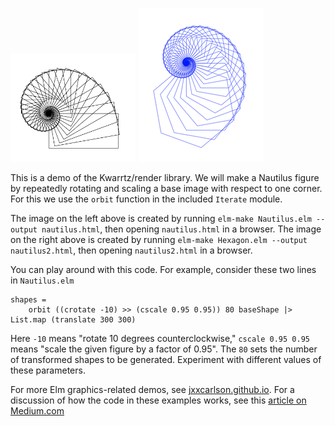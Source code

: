 
<img src="nautilus.png" width="200px"> <img src="nautilus_blue3.png">

This is a demo of the Kwarrtz/render library.  We will make a Nautilus figure
by repeatedly rotating and scaling a base image with respect to one corner.
For this we use the `orbit` function in the included `Iterate` module.

The image on the left above is created by running `elm-make Nautilus.elm --output nautilus.html`, then opening `nautilus.html` in a browser.  The image on the right above is created by running `elm-make Hexagon.elm --output nautilus2.html`, then opening `nautilus2.html` in a browser. 

You can play around with this code. For example, consider these two lines in `Nautilus.elm`
```
shapes =
    orbit ((crotate -10) >> (cscale 0.95 0.95)) 80 baseShape |> List.map (translate 300 300)
```
Here `-10` means "rotate 10 degrees counterclockwise," `cscale 0.95 0.95` means
"scale the given figure by a factor of 0.95".  The `80` sets the number of transformed
shapes to be generated.  Experiment with different values of these parameters.

For more Elm graphics-related demos, see <a href="http://jxxcarlson.github.io">jxxcarlson.github.io</a>.  For a discussion of how the code in these examples works, see this <a href="https://medium.com/@jxxcarlson/drawing-repetitive-images-in-elm-2a4d7199026a">article on Medium.com</a>

